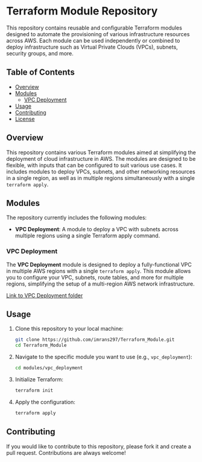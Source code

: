 # Terraform Module Repository

This repository contains reusable and configurable Terraform modules designed to automate the provisioning of various infrastructure resources across AWS. Each module can be used independently or combined to deploy infrastructure such as Virtual Private Clouds (VPCs), subnets, security groups, and more.

## Table of Contents

- [Overview](#overview)
- [Modules](#modules)
  - [VPC Deployment](#vpc-deployment)
- [Usage](#usage)
- [Contributing](#contributing)
- [License](#license)

## Overview

This repository contains various Terraform modules aimed at simplifying the deployment of cloud infrastructure in AWS. The modules are designed to be flexible, with inputs that can be configured to suit various use cases. It includes modules to deploy VPCs, subnets, and other networking resources in a single region, as well as in multiple regions simultaneously with a single `terraform apply`.

## Modules

The repository currently includes the following modules:

- **VPC Deployment**: A module to deploy a VPC with subnets across multiple regions using a single Terraform apply command.


### VPC Deployment

The **VPC Deployment** module is designed to deploy a fully-functional VPC in multiple AWS regions with a single `terraform apply`. This module allows you to configure your VPC, subnets, route tables, and more for multiple regions, simplifying the setup of a multi-region AWS network infrastructure.

[Link to VPC Deployment folder](modules/vpc_deployment)


## Usage

1. Clone this repository to your local machine:

    ```bash
    git clone https://github.com/imrans297/Terraform_Module.git
    cd Terraform_Module
    ```

2. Navigate to the specific module you want to use (e.g., `vpc_deployment`):

    ```bash
    cd modules/vpc_deployment
    ```

3. Initialize Terraform:

    ```bash
    terraform init
    ```

4. Apply the configuration:

    ```bash
    terraform apply
    ```

## Contributing

If you would like to contribute to this repository, please fork it and create a pull request. Contributions are always welcome!
